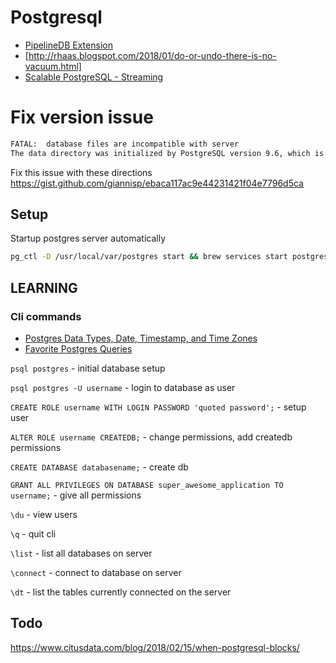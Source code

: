 # Postgresql

- [PipelineDB Extension](https://www.pipelinedb.com/blog/pipelinedb-0-9-9-one-more-release-until-pipelinedb-is-a-postgresql-extension)
- [http://rhaas.blogspot.com/2018/01/do-or-undo-there-is-no-vacuum.html]
- [Scalable PostgreSQL - Streaming](https://blog.timescale.com/scalable-postgresql-high-availability-read-scalability-streaming-replication-fb95023e2af)

# Fix version issue

```bash
FATAL:  database files are incompatible with server
The data directory was initialized by PostgreSQL version 9.6, which is not compatible with this version 10.2.
```
Fix this issue with these directions
https://gist.github.com/giannisp/ebaca117ac9e44231421f04e7796d5ca


## Setup

Startup postgres server automatically
```bash
pg_ctl -D /usr/local/var/postgres start && brew services start postgresql
```

## LEARNING

### Cli commands
- [Postgres Data Types, Date, Timestamp, and Time Zones](https://tapoueh.org/blog/2018/04/postgresql-data-types-date-timestamp-and-time-zones/)
- [Favorite Postgres Queries](https://severalnines.com/blog/my-favorite-postgresql-queries-and-why-they-matter)

`psql postgres` - initial database setup

`psql postgres -U username` - login to database as user

`CREATE ROLE username WITH LOGIN PASSWORD 'quoted password';` - setup user

`ALTER ROLE username CREATEDB;` - change permissions, add createdb permissions

`CREATE DATABASE databasename;` - create db

`GRANT ALL PRIVILEGES ON DATABASE super_awesome_application TO username;` - give all permissions

`\du` - view users

`\q` - quit cli

`\list` - list all databases on server

`\connect` - connect to database on server

`\dt` - list the tables currently connected on the server


## Todo

https://www.citusdata.com/blog/2018/02/15/when-postgresql-blocks/


